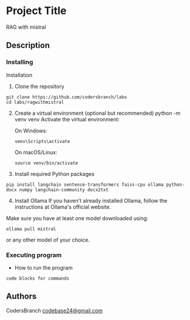# Project Title

RAG with mistral 

## Description

### Installing

Installation
1. Clone the repository
 ```
git clone https://github.com/codersbranch/labs
cd labs/ragwithmistral
```

2. Create a virtual environment (optional but recommended)
python -m venv venv
Activate the virtual environment:

    On Windows:
    ```
    venv\Scripts\activate
    ```
    On macOS/Linux:
    ```
    source venv/bin/activate
    ```

3. Install required Python packages
 ```
pip install langchain sentence-transformers faiss-cpu ollama python-docx numpy langchain-community docx2txt
```


4. Install Ollama
If you haven't already installed Ollama, follow the instructions at Ollama's official website.

Make sure you have at least one model downloaded using:
```
ollama pull mistral
```
or any other model of your choice.

### Executing program
* How to run the program
```
code blocks for commands
```

## Authors
 CodersBranch codebase24@gmail.com

